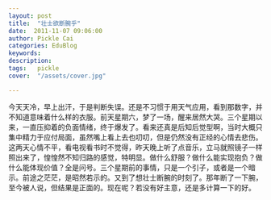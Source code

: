 ```yaml
---
layout: post  
title:  "壮士欲断腕乎"
date:  2011-11-07 09:06:00
author: Pickle Cai  
categories: EduBlog  
keywords: 
description:   
tags:	pickle   
cover:  "/assets/cover.jpg"  

---
```


今天天冷，早上出汗，于是判断失误。还是不习惯于用天气应用，看到那数字，并不知道意味着什么样的衣服。前天星期六，梦了一场，醒来居然大哭。三个星期以来，一直压抑着的负面情绪，终于爆发了。看来还真是后知后觉型啊，当时大概只集中精力于应付局面，虽然嘴上看上去也叨叨，但是仍然没有正经的心情去悲伤。这两天心情不平，看电视看书时不觉得，昨天晚上听了点音乐，立马就照镜子一样照出来了，惶惶然不知归路的感觉，特明显。做什么舒服？做什么能实现抱负？做什么能体现价值？全是问号。三个星期前的事情，只是一个引子，或者是一个暗示。前途之茫茫，是昭然若示的。又到了想壮士断腕的时刻了。那年断了一下腕，至今被人说，但结果是正面的。现在呢？若没有好主意，还是多计算一下的好。

		

		    
